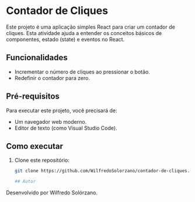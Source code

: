 # Contador de Cliques

Este projeto é uma aplicação simples React  para criar um contador de cliques. Esta atividade ajuda a entender os conceitos básicos de componentes, estado (state) e eventos no React.

## Funcionalidades
- Incrementar o número de cliques ao pressionar o botão.
- Redefinir o contador para zero.

## Pré-requisitos
Para executar este projeto, você precisará de:
- Um navegador web moderno.
- Editor de texto (como Visual Studio Code).

## Como executar
1. Clone este repositório:
   ```bash
   git clone https://github.com/WilfredoSolorzano/contador-de-cliques.git

   ## Autor

Desenvolvido por Wilfredo Solórzano.
